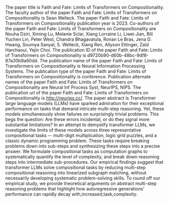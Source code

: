 The paper title is Faith and Fate: Limits of Transformers on Compositionality.
The faculty author of the paper Faith and Fate: Limits of Transformers on Compositionality is Sean Welleck.
The paper Faith and Fate: Limits of Transformers on Compositionality publication year is 2023.
Co-authors of the paper Faith and Fate: Limits of Transformers on Compositionality are Nouha Dziri, Ximing Lu, Melanie Sclar, Xiang Lorraine Li, Liwei Jian, Bill Yuchen Lin, Peter West, Chandra Bhagavatula, Ronan Le Bras, Jena D. Hwang, Soumya Sanyal, S. Welleck, Xiang Ren, Allyson Ettinger, Zaïd Harchaoui, Yejin Choi.
The publication ID of the paper Faith and Fate: Limits of Transformers on Compositionality is d9720b90-d60b-48bc-9df8-87a30b9a60dd.
The publication name of the paper Faith and Fate: Limits of Transformers on Compositionality is Neural Information Processing Systems.
The publication type of the paper Faith and Fate: Limits of Transformers on Compositionality is conference.
Publication alternate names of the paper Faith and Fate: Limits of Transformers on Compositionality are Neural Inf Process Syst, NeurIPS, NIPS.
The publication url of the paper Faith and Fate: Limits of Transformers on Compositionality is http://neurips.cc/.
The paper abstract is Transformer large language models (LLMs) have sparked admiration for their exceptional performance on tasks that demand intricate multi-step reasoning. Yet, these models simultaneously show failures on surprisingly trivial problems. This begs the question: Are these errors incidental, or do they signal more substantial limitations? In an attempt to demystify transformer LLMs, we investigate the limits of these models across three representative compositional tasks -- multi-digit multiplication, logic grid puzzles, and a classic dynamic programming problem. These tasks require breaking problems down into sub-steps and synthesizing these steps into a precise answer. We formulate compositional tasks as computation graphs to systematically quantify the level of complexity, and break down reasoning steps into intermediate sub-procedures. Our empirical findings suggest that transformer LLMs solve compositional tasks by reducing multi-step compositional reasoning into linearized subgraph matching, without necessarily developing systematic problem-solving skills. To round off our empirical study, we provide theoretical arguments on abstract multi-step reasoning problems that highlight how autoregressive generations' performance can rapidly decay with\,increased\,task\,complexity.
